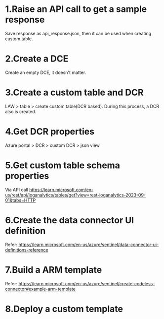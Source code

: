 # 1.Raise an API call to get a sample response

Save response as api_response.json, then it can be used when creating custom table.

# 2.Create a DCE

Create an empty DCE, it doesn't matter.


# 3.Create a custom table and DCR

LAW > table > create custom table(DCR based). During this process, a DCR also is created.

# 4.Get DCR properties
Azure portal > DCR > custom DCR > json view

# 5.Get custom table schema properties
Via API call https://learn.microsoft.com/en-us/rest/api/loganalytics/tables/get?view=rest-loganalytics-2023-09-01&tabs=HTTP


# 6.Create the data connector UI definition
Refer: https://learn.microsoft.com/en-us/azure/sentinel/data-connector-ui-definitions-reference 

# 7.Build a ARM template
Refer: https://learn.microsoft.com/en-us/azure/sentinel/create-codeless-connector#example-arm-template 

# 8.Deploy a custom template





